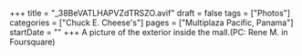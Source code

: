 +++
title = "_38BeVATLHAPVZdTRSZO.avif"
draft = false
tags = ["Photos"]
categories = ["Chuck E. Cheese's"]
pages = ["Multiplaza Pacific, Panama"]
startDate = ""
+++
A picture of the exterior inside the mall.(PC: Rene M. in Foursquare)
